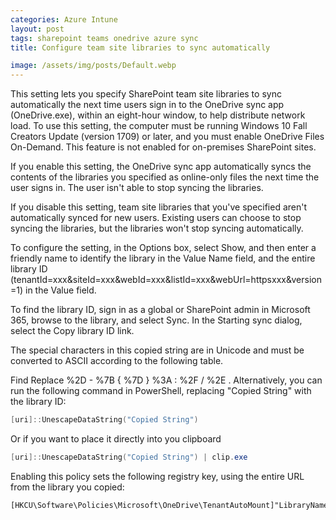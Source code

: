 ```yaml
---
categories: Azure Intune
layout: post
tags: sharepoint teams onedrive azure sync
title: Configure team site libraries to sync automatically

image: /assets/img/posts/Default.webp
---
```


This setting lets you specify SharePoint team site libraries to sync automatically the next time users sign in to the OneDrive sync app (OneDrive.exe), within an eight-hour window, to help distribute network load. To use this setting, the computer must be running Windows 10 Fall Creators Update (version 1709) or later, and you must enable OneDrive Files On-Demand. This feature is not enabled for on-premises SharePoint sites.

If you enable this setting, the OneDrive sync app automatically syncs the contents of the libraries you specified as online-only files the next time the user signs in. The user isn't able to stop syncing the libraries.

If you disable this setting, team site libraries that you've specified aren't automatically synced for new users. Existing users can choose to stop syncing the libraries, but the libraries won't stop syncing automatically.

To configure the setting, in the Options box, select Show, and then enter a friendly name to identify the library in the Value Name field, and the entire library ID (tenantId=xxx&siteId=xxx&webId=xxx&listId=xxx&webUrl=httpsxxx&version=1) in the Value field.

To find the library ID, sign in as a global or SharePoint admin in Microsoft 365, browse to the library, and select Sync. In the Starting sync dialog, select the Copy library ID link.


The special characters in this copied string are in Unicode and must be converted to ASCII according to the following table.

Find	Replace
%2D	-
%7B	{
%7D	}
%3A	:
%2F	/
%2E	.
Alternatively, you can run the following command in PowerShell, replacing "Copied String" with the library ID:

```powershell
[uri]::UnescapeDataString("Copied String")
```
Or if you want to place it directly into you clipboard

```powershell
[uri]::UnescapeDataString("Copied String") | clip.exe
```

Enabling this policy sets the following registry key, using the entire URL from the library you copied:

```
[HKCU\Software\Policies\Microsoft\OneDrive\TenantAutoMount]"LibraryName"="LibraryID"
```
